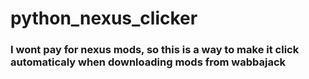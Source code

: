 # python_nexus_clicker

### I wont pay for nexus mods, so this is a way to make it click automaticaly when downloading mods from wabbajack